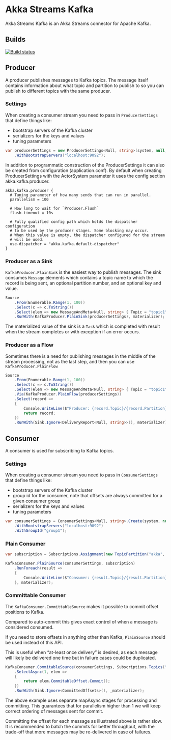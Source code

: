 # Akka Streams Kafka

Akka Streams Kafka is an Akka Streams connector for Apache Kafka.

## Builds
[![Build status](https://ci.appveyor.com/api/projects/status/0glh2fi8uic17vl4/branch/dev?svg=true)](https://ci.appveyor.com/project/akkadotnet-contrib/akka-streams-kafka/branch/dev)

## Producer

A producer publishes messages to Kafka topics. The message itself contains information about what topic and partition to publish to so you can publish to different topics with the same producer.

### Settings

When creating a consumer stream you need to pass in `ProducerSettings` that define things like:

- bootstrap servers of the Kafka cluster
- serializers for the keys and values
- tuning parameters

```C#
var producerSettings = new ProducerSettings<Null, string>(system, null, new StringSerializer(Encoding.UTF8))
    .WithBootstrapServers("localhost:9092");
```

In addition to programmatic construction of the ProducerSettings it can also be created from configuration (application.conf). By default when creating ProducerSettings with the ActorSystem parameter it uses the config section akka.kafka.producer.

```
akka.kafka.producer {
  # Tuning parameter of how many sends that can run in parallel.
  parallelism = 100

  # How long to wait for `Producer.Flush`
  flush-timeout = 10s
  
  # Fully qualified config path which holds the dispatcher configuration
  # to be used by the producer stages. Some blocking may occur.
  # When this value is empty, the dispatcher configured for the stream
  # will be used.
  use-dispatcher = "akka.kafka.default-dispatcher"
}
```

### Producer as a Sink
`KafkaProducer.PlainSink` is the easiest way to publish messages. The sink consumes `Message` elements which contains a topic name to which the record is being sent, an optional partition number, and an optional key and value.

```C#
Source
    .From(Enumerable.Range(1, 100))
    .Select(c => c.ToString())
    .Select(elem => new MessageAndMeta<Null, string> { Topic = "topic1", Message = new MessageAndMeta<Null, string> { Value = elem } })
    .RunWith(KafkaProducer.PlainSink(producerSettings), materializer);
```
The materialized value of the sink is a `Task` which is completed with result when the stream completes or with exception if an error occurs.

### Producer as a Flow
Sometimes there is a need for publishing messages in the middle of the stream processing, not as the last step, and then you can use `KafkaProducer.PlainFlow`

```C#
Source
    .From(Enumerable.Range(1, 100))
    .Select(c => c.ToString())
    .Select(elem => new MessageAndMeta<Null, string> { Topic = "topic1", Message = new MessageAndMeta<Null, string> { Value = elem } })
    .Via(KafkaProducer.PlainFlow(producerSettings))
    .Select(record =>
    {
        Console.WriteLine($"Producer: {record.Topic}/{record.Partition} {record.Offset}: {record.Value}");
        return record;
    })
    .RunWith(Sink.Ignore<DeliveryReport<Null, string>>(), materializer);
```

## Consumer

A consumer is used for subscribing to Kafka topics.

### Settings 
When creating a consumer stream you need to pass in `ConsumerSettings` that define things like:

- bootstrap servers of the Kafka cluster
- group id for the consumer, note that offsets are always committed for a given consumer group
- serializers for the keys and values
- tuning parameters

```C#
var consumerSettings = ConsumerSettings<Null, string>.Create(system, null, new StringDeserializer(Encoding.UTF8))
    .WithBootstrapServers("localhost:9092")
    .WithGroupId("group1");
```

### Plain Consumer
```C#
var subscription = Subscriptions.Assignment(new TopicPartition("akka", 0));

KafkaConsumer.PlainSource(consumerSettings, subscription)
    .RunForeach(result =>
    {
        Console.WriteLine($"Consumer: {result.Topic}/{result.Partition} {result.Offset}: {result.Value}");
    }, materializer);
```

### Committable Consumer
The `KafkaConsumer.CommittableSource` makes it possible to commit offset positions to Kafka.

Compared to auto-commit this gives exact control of when a message is considered consumed.

If you need to store offsets in anything other than Kafka, `PlainSource` should be used instead of this API.

This is useful when “at-least once delivery” is desired, as each message will likely be delivered one time but in failure cases could be duplicated.

```C#
KafkaConsumer.CommitableSource(consumerSettings, Subscriptions.Topics("topic1"))
    .SelectAsync(1, elem =>
    {
        return elem.CommitableOffset.Commit();
    })
    .RunWith(Sink.Ignore<CommittedOffsets>(), _materializer);
```
The above example uses separate mapAsync stages for processing and committing. This guarantees that for parallelism higher than 1 we will keep correct ordering of messages sent for commit.

Committing the offset for each message as illustrated above is rather slow. It is recommended to batch the commits for better throughput, with the trade-off that more messages may be re-delivered in case of failures.